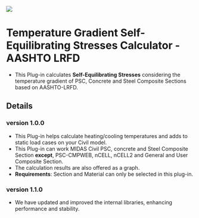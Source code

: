 ![](https://hubs.ly/Q02hx6j00)

# Temperature Gradient Self-Equilibrating Stresses Calculator - AASHTO LRFD

- This Plug-in calculates **Self-Equilibrating Stresses** considering the temperature gradient of PSC, Concrete and Steel Composite Sections based on AASHTO-LRFD.

## Details

### version 1.0.0

- This Plug-in helps calculate heating/cooling temperatures and adds to static load cases on your Civil model.
- This Plug-in can work MIDAS Civil PSC, concrete and Steel Composite Section **except**, PSC-CMPWEB, nCELL, nCELL2 and General and User Composite Section.
- The calculation results are also offered as a graph.
- **Requirements**: Section and Material can only be selected in this plug-in.

### version 1.1.0

- We have updated and improved the internal libraries, enhancing performance and stability.
